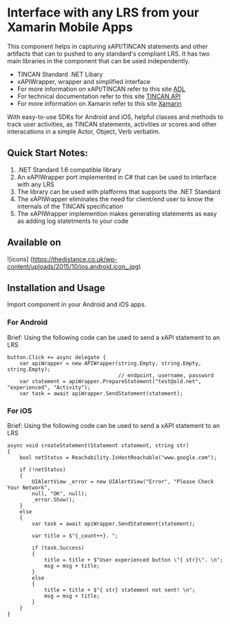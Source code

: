 # Interface with any LRS from your Xamarin Mobile Apps
This component helps in capturing xAPI/TINCAN statements and other artifacts that can to pushed to any standard's compliant LRS. It has two main libraries in the component that can be used independently. 
- TINCAN Standard .NET Libary
- xAPIWrapper, wrapper and simplified interface
- For more information on xAPI/TINCAN refer to this site [ADL](https://www.adlnet.gov/adl-research/performance-tracking-analysis/experience-api/)
- For technical documentation refer to this site [TINCAN API](http://tincanapi.com/)
- For more information on Xamarin refer to this site [Xamarin](http://www.xamarin.com/)

With easy-to-use SDKs for Android and iOS, helpful classes and methods to track user activities, as TINCAN statements, activities or scores and other interacations in a simple Actor, Object, Verb verbatim. 

## Quick Start Notes:
1. .NET Standard 1.6 compatible library
2. An xAPIWrapper port implemented in C# that can be used to interface with any LRS
3. The library can be used with plafforms that supports the .NET Standard
4. The xAPIWrapper eliminates the need for client/end user to know the internals of the TINCAN specification
5. The xAPIWrapper implemention makes generating statements as easy as adding log statetments to your code

## Available on 

![icons] (https://thedistance.co.uk/wp-content/uploads/2015/10/ios.android.icon_.jpg)

## Installation and Usage
Import component in your Android and iOS apps.

### For Android 
Brief:
Using the following code can be used to send a xAPI statement to an LRS

```
button.Click += async delegate {
    var apiWrapper = new APIWrapper(string.Empty, string.Empty, string.Empty); 
                                    // endpoint, username, password
    var statement = apiWrapper.PrepareStatement("test@ald.net", "experienced", "Activity");
    var task = await apiWrapper.SendStatement(statement);
```

### For iOS 
Brief:
Using the following code can be used to send a xAPI statement to an LRS

```
async void createStatement(Statement statement, string str)
{
    bool netStatus = Reachability.IsHostReachable("www.google.com");

    if (!netStatus)
    {
        UIAlertView _error = new UIAlertView("Error", "Please Check Your Network", 
        null, "OK", null);
        _error.Show();
    }
    else
    {
        var task = await apiWrapper.SendStatement(statement);

        var title = $"{_count++}. ";

        if (task.Success)
        {
            title = title + $"User experienced button \"{ str}\". \n";
            msg = msg + title;
        }
        else
        {
            title = title + $"{ str} statement not sent! \n";
            msg = msg + title;
        }
    }
}
```